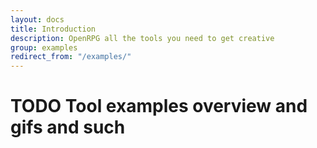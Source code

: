 ```yaml
---
layout: docs
title: Introduction
description: OpenRPG all the tools you need to get creative
group: examples
redirect_from: "/examples/"
---
```


# TODO Tool examples overview and gifs and such